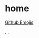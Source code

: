 # home
[Github Emojis](https://gist.github.com/roachhd/1f029bd4b50b8a524f3c#gistcomment-2754068)

.
.
